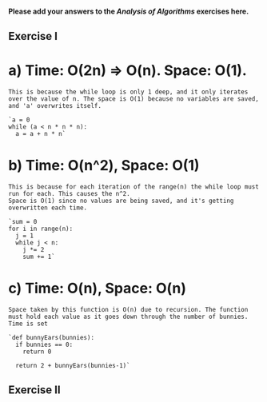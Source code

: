 #### Please add your answers to the ***Analysis of  Algorithms*** exercises here.

## Exercise I

# a)  Time: O(2n) => O(n). Space: O(1). #
    This is because the while loop is only 1 deep, and it only iterates over the value of n. The space is O(1) because no variables are saved, and 'a' overwrites itself.

    `a = 0
    while (a < n * n * n):
      a = a + n * n`

# b)  Time: O(n^2), Space: O(1) #
    This is because for each iteration of the range(n) the while loop must run for each. This causes the n^2.
    Space is O(1) since no values are being saved, and it's getting overwritten each time.

    `sum = 0
    for i in range(n):
      j = 1
      while j < n:
        j *= 2
        sum += 1`

# c)  Time: O(n), Space: O(n) #
    Space taken by this function is O(n) due to recursion. The function must hold each value as it goes down through the number of bunnies.
    Time is set 

    `def bunnyEars(bunnies):
      if bunnies == 0:
        return 0

      return 2 + bunnyEars(bunnies-1)`

## Exercise II


